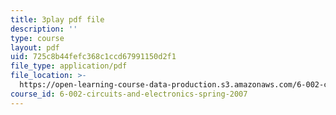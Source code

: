 ```yaml
---
title: 3play pdf file
description: ''
type: course
layout: pdf
uid: 725c8b44fefc368c1ccd67991150d2f1
file_type: application/pdf
file_location: >-
  https://open-learning-course-data-production.s3.amazonaws.com/6-002-circuits-and-electronics-spring-2007/725c8b44fefc368c1ccd67991150d2f1_v6vqWasIHaw.pdf
course_id: 6-002-circuits-and-electronics-spring-2007
---
```

